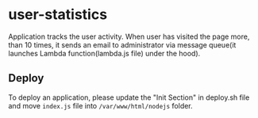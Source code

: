 # user-statistics
Application tracks the user activity. When user has visited the page more, than 10 times, it sends an email to administrator via message queue(it launches Lambda function(lambda.js file) under the hood).

## Deploy
To deploy an application, please update the "Init Section" in deploy.sh file and move `index.js` file into `/var/www/html/nodejs` folder.
